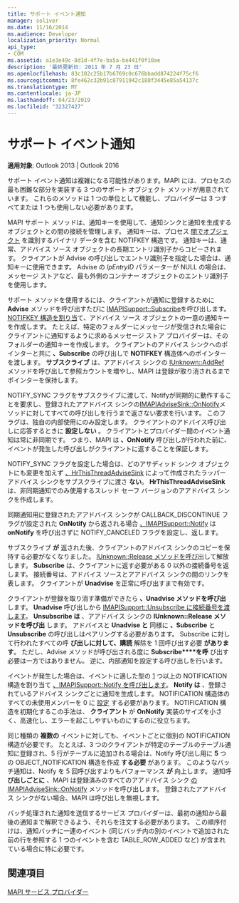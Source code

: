```yaml
---
title: サポート イベント通知
manager: soliver
ms.date: 11/16/2014
ms.audience: Developer
localization_priority: Normal
api_type:
- COM
ms.assetid: a1e3e49c-8d1d-4f7e-ba5a-be441f0f10ae
description: '最終更新日: 2011 年 7 月 23 日'
ms.openlocfilehash: 83c102c25b17b6769c0c676bbadd874224f75cf6
ms.sourcegitcommit: 8fe462c32b91c87911942c188f3445e85a54137c
ms.translationtype: MT
ms.contentlocale: ja-JP
ms.lasthandoff: 04/23/2019
ms.locfileid: "32327427"
---
```

# <a name="supporting-event-notification"></a>サポート イベント通知

  
  
**適用対象**: Outlook 2013 | Outlook 2016 
  
サポート イベント通知は複雑になる可能性があります。MAPI には、プロセスの最も困難な部分を実装する 3 つのサポート オブジェクト メソッドが用意されています。 これらのメソッドは 1 つの単位として機能し、プロバイダーは 3 つすべてまたは 1 つも使用しない必要があります。
  
MAPI サポート メソッドは、通知キーを使用して、通知シンクと通知を生成するオブジェクトとの間の接続を管理します。 通知キーは、プロセス [間でオブジェクト](notifkey.md) を識別するバイナリ データを含む NOTIFKEY 構造です。 通知キーは、通常、アドバイス ソース オブジェクトの長期エントリ識別子からコピーされます。 クライアントが Advise の呼び出しでエントリ識別子を指定した場合は、通知キーに使用できます。 Advise の _lpEntryID_ パラメーターが NULL の場合は、メッセージ ストアなど、最も外側のコンテナー オブジェクトのエントリ識別子を使用します。  
  
サポート メソッドを使用するには、クライアントが通知に登録するために **Advise** メソッドを呼び出すたびに [IMAPISupport::Subscribe](imapisupport-subscribe.md)を呼び出します。 [NOTIFKEY 構造を割り当](notifkey.md)て、アドバイス ソース オブジェクトの一意の通知キーを作成します。 たとえば、特定のフォルダーにメッセージが受信された場合にクライアントに通知するように求めるメッセージ ストア プロバイダーは、そのフォルダーの通知キーを作成します。 クライアントのアドバイス シンクへのポインターと共に **、Subscribe** の呼び出しで **NOTIFKEY** 構造体へのポインターを渡します。 **サブスクライブ** は、アアドバイス シンクの [IUnknown::AddRef](https://msdn.microsoft.com/library/b4316efd-73d4-4995-b898-8025a316ba63%28Office.15%29.aspx) メソッドを呼び出して参照カウントを増やし、MAPI は登録が取り消されるまでポインターを保持します。 
  
NOTIFY_SYNC フラグをサブスクライブに渡して、Notifyが同期的に動作することを要求し、登録されたアアドバイス シンクの[IMAPIAdviseSink::OnNotify](imapiadvisesink-onnotify.md)メソッドに対してすべての呼び出しを行うまで返さない要求を行います。 このフラグは、独自の内部使用にのみ設定します。 クライアントのアドバイス呼び出しに応答するときに **設定しない** 。 クライアントとプロバイダー間のイベント通知は常に非同期です。 つまり、MAPI は **、OnNotify** 呼び出しが行われた前に、イベントが発生した呼び出しがクライアントに返することを保証します。 
  
NOTIFY_SYNC フラグを設定した場合は、どのアサディッド シンク オブジェクトにも変更を加えず [、HrThisThreadAdviseSink](hrthisthreadadvisesink.md) によって作成されたラッパーアドバイス シンクをサブスクライブに渡さ **ない**。 **HrThisThreadAdviseSink** は、非同期通知でのみ使用するスレッド セーフ バージョンのアアドバイス シンクを作成します。 
  
同期通知用に登録されたアアドバイス シンクが CALLBACK_DISCONTINUE フラグが設定された **OnNotify** から返される場合 [、IMAPISupport::Notify](imapisupport-notify.md) は **onNotify** を呼び出さずに NOTIFY_CANCELED フラグを設定し、返します。 
  
サブスクライブ **が** 返された後、クライアントのアドバイス シンクのコピーを保持する必要がなくなりました。 [IUnknown::Release メソッドを呼び](https://msdn.microsoft.com/library/4b494c6f-f0ee-4c35-ae45-ed956f40dc7a%28Office.15%29.aspx)出して解放します。 **Subscribe** は、クライアントに返す必要がある 0 以外の接続番号を返します。 接続番号は、アドバイス ソースとアアドバイス シンクの間のリンクを表します。 クライアントが **Unadvise** を正常に呼び出すまで有効です。 
  
クライアントが登録を取り消す準備ができたら **、Unadvise メソッドを呼び出** します。 **Unadvise** 呼び出しから [IMAPISupport::Unsubscribe に接続番号を渡します](imapisupport-unsubscribe.md)。 **Unsubscribe は** 、アアドバイス シンクの **IUnknown::Release メソッドを呼び出** します。 アドバイスと **Unadvise と** 同様に **、Subscribe** と **Unsubscribe** の呼び出しはペアリングする必要があります。  Subscribe に対して行われたすべての呼 **び出しに対して、購読** 解除を 1 回呼び出す必要 **があります**。 ただし、Advise メソッドが呼び出される度に **Subscribe****を呼** び出す必要は一方ではありません。 逆に、内部通知を設定する呼び出しを行います。 
  
イベントが発生した場合は、イベントに適した型の [1](notification.md) つ以上の NOTIFICATION 構造を割り当て [、IMAPISupport::Notify を呼び出します](imapisupport-notify.md)。 **Notify は** 、登録されているアドバイス シンクごとに通知を生成します。 NOTIFICATION 構造体のすべての未使用メンバーを 0 に [設定](notification.md) する必要があります。 NOTIFICATION 構造を初期化するこの手法は、 **クライアント** が **OnNotify** 実装のサイズを小さく、高速化し、エラーを起こしやすいものにするのに役立ちます。 
  
同じ種類の **複数の** イベントに対しても、イベントごとに個別の NOTIFICATION 構造が必要です。 たとえば、3 つのクライアントが特定のテーブルのテーブル通知に登録され、5 行がテーブルに追加される場合は、Notify 呼び出し用に **5** つの OBJECT_NOTIFICATION 構造を作成 **する必要** があります。 このようなバッチ通知は、Notify を 5 回呼び出すよりもパフォーマンス **が** 向上します。 通知呼 **び出しごとに** 、MAPI は登録済みのすべてのアアドバイス シンク [の IMAPIAdviseSink::OnNotify](imapiadvisesink-onnotify.md) メソッドを呼び出します。 登録されたアアドバイス シンクがない場合、MAPI は呼び出しを無視します。 
  
バッチ処理された通知を送信するサービス プロバイダーは、最初の通知から最後の通知まで解釈できるよう、それらを注文する必要があります。 この順序付けは、通知バッチに一連のイベント (同じバッチ内の別のイベントで追加された前の行を参照する 1 つのイベントを含む TABLE_ROW_ADDED など) が含まれている場合に特に必要です。
  
## <a name="see-also"></a>関連項目



[MAPI サービス プロバイダー](mapi-service-providers.md)

